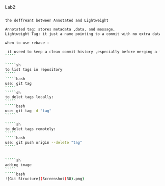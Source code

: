 Lab2:
````sh

the deffreant between Annotated and Lightweight
`````
`````bash
Annotated tag: stores metadata ,data, and message.
Lightweight Tag: it just a name pointing to a commit with no extra data
`````
`````sh
when to use rebase :
`````
``````bash
 it useed to keep a clean commit history ,especially before merging a future branch into main. 
`````

`````sh
to list tags in repository
`````
`````bash
use: git tag
`````
`````sh
to delet tags locally:
`````
`````bash
use: git tag -d "tag"
`````

`````sh
to delet tags remotely:
`````
`````bash
use: git push origin --delete "tag"
`````


`````sh
adding image
`````
`````bash
![Git Structure](Screenshot(38).png)


